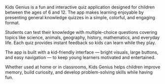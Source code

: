 Kids Genius is a fun and interactive quiz application designed for children between the ages of 6 and 12. The app makes learning enjoyable by presenting general knowledge quizzes in a simple, colorful, and engaging format.

Students can test their knowledge with multiple-choice questions covering topics like science, animals, geography, history, mathematics, and everyday life. Each quiz provides instant feedback so kids can learn while they play.

The app is built with a kid-friendly interface — bright visuals, large buttons, and easy navigation — to keep young learners motivated and entertained.

Whether used at home or in classrooms, Kids Genius helps children improve memory, build curiosity, and develop problem-solving skills while having fun.
